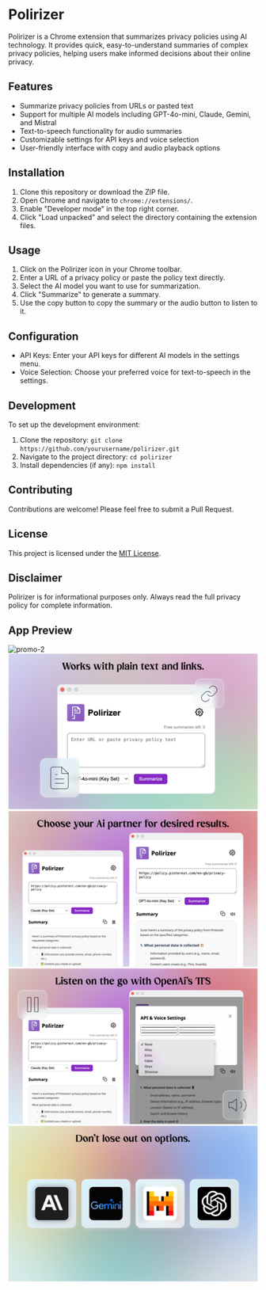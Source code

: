# Polirizer

Polirizer is a Chrome extension that summarizes privacy policies using AI technology. It provides quick, easy-to-understand summaries of complex privacy policies, helping users make informed decisions about their online privacy.

## Features

- Summarize privacy policies from URLs or pasted text
- Support for multiple AI models including GPT-4o-mini, Claude, Gemini, and Mistral
- Text-to-speech functionality for audio summaries
- Customizable settings for API keys and voice selection
- User-friendly interface with copy and audio playback options

## Installation

1. Clone this repository or download the ZIP file.
2. Open Chrome and navigate to `chrome://extensions/`.
3. Enable "Developer mode" in the top right corner.
4. Click "Load unpacked" and select the directory containing the extension files.

## Usage

1. Click on the Polirizer icon in your Chrome toolbar.
2. Enter a URL of a privacy policy or paste the policy text directly.
3. Select the AI model you want to use for summarization.
4. Click "Summarize" to generate a summary.
5. Use the copy button to copy the summary or the audio button to listen to it.

## Configuration

- API Keys: Enter your API keys for different AI models in the settings menu.
- Voice Selection: Choose your preferred voice for text-to-speech in the settings.

## Development

To set up the development environment:

1. Clone the repository: `git clone https://github.com/yourusername/polirizer.git`
2. Navigate to the project directory: `cd polirizer`
3. Install dependencies (if any): `npm install`

## Contributing

Contributions are welcome! Please feel free to submit a Pull Request.

## License

This project is licensed under the [MIT License](LICENSE).

## Disclaimer

Polirizer is for informational purposes only. Always read the full privacy policy for complete information.

## App Preview

![promo-2](https://github.com/user-attachments/assets/e59a1e98-87f3-43df-830d-af7046227a72)
![Main App](MainApp.png)
![Summaries](Summaries-new.png)
![TTS](TTS.png)
![Ai Models](AI_Models.png)

